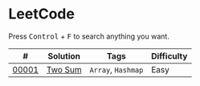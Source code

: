 # LeetCode

Press <kbd>Control</kbd> + <kbd>F</kbd> to search anything you want.


|  #  |  Solution  |  Tags  |  Difficulty  |
| --- | --- | --- | --- |
|  [00001](https://leetcode.com/problems/two-sum/)  |  [Two Sum](/00001-01000/00001-00100/00001-two-sum.cpp)  |  `Array`, `Hashmap` | Easy |  
